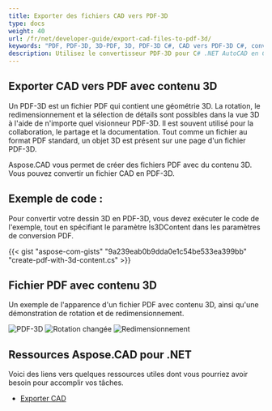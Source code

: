 ```yaml
---
title: Exporter des fichiers CAD vers PDF-3D
type: docs
weight: 40
url: /fr/net/developer-guide/export-cad-files-to-pdf-3d/
keywords: "PDF, PDF-3D, 3D-PDF, 3D, PDF-3D C#, CAD vers PDF-3D C#, convertir AutoCAD, convertir autocad en pdf-3d"
description: Utilisez le convertisseur PDF-3D pour C# .NET AutoCAD en C#. Vous pouvez convertir un modèle 3D en PDF-3D en C# .NET également.
---
```


## **Exporter CAD vers PDF avec contenu 3D**

Un PDF-3D est un fichier PDF qui contient une géométrie 3D. La rotation, le redimensionnement et la sélection de détails sont possibles dans la vue 3D à l'aide de n'importe quel visionneur PDF-3D. Il est souvent utilisé pour la collaboration, le partage et la documentation. Tout comme un fichier au format PDF standard, un objet 3D est présent sur une page d'un fichier PDF-3D.

Aspose.CAD vous permet de créer des fichiers PDF avec du contenu 3D. Vous pouvez convertir un fichier CAD en PDF-3D.

## **Exemple de code :**

Pour convertir votre dessin 3D en PDF-3D, vous devez exécuter le code de l'exemple, tout en spécifiant le paramètre Is3DContent dans les paramètres de conversion PDF.

{{< gist "aspose-com-gists" "9a239eab0b9dda0e1c54be533ea399bb" "create-pdf-with-3d-content.cs" >}}

## **Fichier PDF avec contenu 3D**

Un exemple de l'apparence d'un fichier PDF avec contenu 3D, ainsi qu'une démonstration de rotation et de redimensionnement.

![PDF-3D](/cad/_assets/guide/pdf-3d/result.png)
![Rotation changée](/cad/_assets/guide/pdf-3d/rotate.png)
![Redimensionnement](/cad/_assets/guide/pdf-3d/scaling.png)

## **Ressources Aspose.CAD pour .NET**

Voici des liens vers quelques ressources utiles dont vous pourriez avoir besoin pour accomplir vos tâches.

- [Exporter CAD](/fr/cad/net/exporting-cad/)
